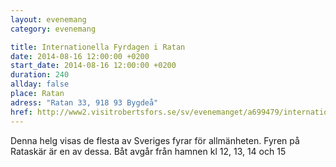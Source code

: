 ```yaml
---
layout: evenemang
category: evenemang

title: Internationella Fyrdagen i Ratan
date: 2014-08-16 12:00:00 +0200
start_date: 2014-08-16 12:00:00 +0200
duration: 240
allday: false
place: Ratan
adress: "Ratan 33, 918 93 Bygdeå"
href: http://www2.visitrobertsfors.se/sv/evenemanget/a699479/internationella-fyrdagen-i-ratan/detaljer?page=2&search=s%3D20140703
---
```


Denna helg visas de flesta av Sveriges fyrar för allmänheten. Fyren på Rataskär är en av dessa. Båt avgår från hamnen kl 12, 13, 14 och 15
